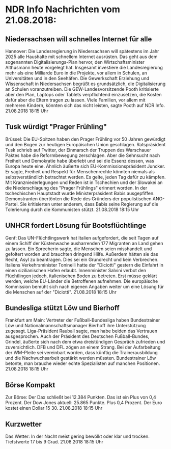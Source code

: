 # NDR Info Nachrichten vom 21.08.2018:


## Niedersachsen will schnelles Internet für alle
Hannover: Die Landesregierung in Niedersachsen will spätestens im Jahr 2025 alle Haushalte mit schnellem Internet ausrüsten. Das geht aus dem sogenannten Digitalisierungs-Plan hervor, den Wirtschaftsminister Althusmann heute vorgelegt hat. Insgesamt investiere die Landesregierung mehr als eine Milliarde Euro in die Projekte, vor allem in Schulen, an Universitäten und in den Seehäfen. Die Gewerkschaft Erziehung und Wissenschaft in Niedersachsen begrüßt es grundsätzlich, die Digitalisierung an Schulen voranzutreiben. Die GEW-Landesvorsitzende Pooth kritisierte aber den Plan, Laptops oder Tablets verpflichtend einzusetzen, die Kosten dafür aber die Eltern tragen zu lassen. Viele Familien, vor allem mit mehreren Kindern, könnten sich das nicht leisten, sagte Pooth auf NDR Info. 21.08.2018 18:15 Uhr 

## Tusk würdigt "Prager Frühling"
Brüssel: Die EU-Spitzen haben den Prager Frühling vor 50 Jahren gewürdigt und den Bogen zur heutigen Europäischen Union geschlagen. Ratspräsident Tusk schrieb auf Twitter, der Einmarsch der Truppen des Warschauer Paktes habe die Reformbewegung zerschlagen. Aber die Sehnsucht nach Freiheit und Demokratie habe überlebt und sei die Essenz dessen, was Europa heute eine. Ähnlich äußerte sich EU-Kommissionspräsident Juncker. Er sagte, Freiheit und Respekt für Menschenrechte könnten niemals als selbstverständlich betrachtet werden. Es gelte, jeden Tag dafür zu kämpfen. Mit Kranzniederlegungen und Reden ist in Tschechien und der Slowakei an die Niederschlagung des "Prager Frühlings" erinnert worden. In der tschechischen Hauptstadt wurde Ministerpräsident Babis ausgepfiffen. Demonstranten übertönten die Rede des Gründers der populistischen ANO-Partei. Sie kritisierten unter anderem, dass Babis  seine Regierung auf die Tolerierung durch die Kommunisten stützt. 21.08.2018 18:15 Uhr 

## UNHCR fordert Lösung für Bootsflüchtlinge
Genf: Das UN-Flüchtlingswerk hat Italien aufgefordert, die seit Tagen auf einem Schiff der Küstenwache ausharrenden 177 Migranten an Land gehen zu lassen. Ein Sprecherin sagte, die Menschen seien misshandelt und gefoltert worden und brauchten dringend Hilfe. Außerdem hätten sie das Recht, Asyl zu beantragen. Dies sei ein Grundrecht und kein Verbrechen. Italiens Verkehrsminister Toninelli hatte der "Diciotti" gestern die Einfahrt in einen sizilianischen Hafen erlaubt. Innenminister Salvini verbot den Flüchtlingen jedoch, italienischen Boden zu betreten. Erst müsse geklärt werden, welche EU-Länder die Betroffenen aufnehmen. Die europäische Kommission bemüht sich nach eigenen Angaben weiter um eine Lösung für die Menschen auf der "Diciotti". 21.08.2018 18:15 Uhr 

## Bundesliga stützt Löw und Bierhoff
Frankfurt am Main: Vertreter der Fußball-Bundesliga haben Bundestrainer Löw und Nationalmannschaftsmanager Bierhoff ihre Unterstützung zugesagt. Liga-Präsident Rauball sagte, man habe beiden das Vertrauen ausgesprochen. Auch der Präsident des Deutschen Fußball-Bundes, Grindel, äußerte sich nach dem etwa dreistündigen Gespräch zufrieden und zuversichtlich. DFB und DFL zögen an einem Strang. Bei der Aufarbeitung der WM-Pleite sei vereinbart worden, dass künftig die Trainerausbildung und die Nachwuchsarbeit gestärkt werden müssten. Bundestrainer Löw betonte, man brauche wieder echte Spezialisten auf manchen Positionen. 21.08.2018 18:15 Uhr 

## Börse Kompakt
Zur Börse: Der Dax schließt bei 12.384 Punkten. Das ist ein Plus von 0,4 Prozent. Der Dow Jones aktuell: 25.865 Punkte. Plus 0,4 Prozent. Der Euro kostet einen Dollar 15 30. 21.08.2018 18:15 Uhr 

## Kurzwetter
Das Wetter: In der Nacht meist gering bewölkt oder klar und trocken. Tiefstwerte 17 bis 9 Grad. 21.08.2018 18:15 Uhr 
